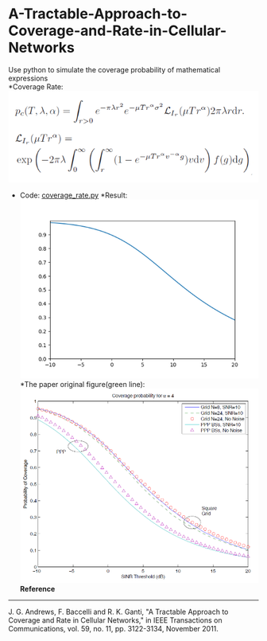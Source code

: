 # A-Tractable-Approach-to-Coverage-and-Rate-in-Cellular-Networks
Use python to simulate the coverage probability of mathematical expressions  
*Coverage Rate:  
![image](picture/function.png)  
* Code: [coverage_rate.py](https://github.com/ciat31318/A-Tractable-Approach-to-Coverage-and-Rate-in-Cellular-Networks/blob/master/coverage_rate.py)
*Result:  
![image](https://github.com/ciat31318/A-Tractable-Approach-to-Coverage-and-Rate-in-Cellular-Networks/blob/master/picture/Figure_1.png)
*The paper original figure(green line):
![image](https://github.com/ciat31318/A-Tractable-Approach-to-Coverage-and-Rate-in-Cellular-Networks/blob/master/picture/10.png)
__Reference__
***
J. G. Andrews, F. Baccelli and R. K. Ganti, "A Tractable Approach to Coverage and Rate in Cellular Networks," in IEEE Transactions on Communications, vol. 59, no. 11, pp. 3122-3134, November 2011.
